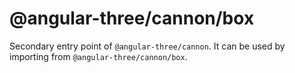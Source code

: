 # @angular-three/cannon/box

Secondary entry point of `@angular-three/cannon`. It can be used by importing from `@angular-three/cannon/box`.
